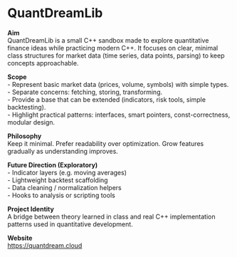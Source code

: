 # QuantDreamLib

**Aim**  
QuantDreamLib is a small C\+\+ sandbox made to explore quantitative finance ideas while practicing modern C\+\+. It focuses on clear, minimal class structures for market data (time series, data points, parsing) to keep concepts approachable.

**Scope**  
\- Represent basic market data (prices, volume, symbols) with simple types.  
\- Separate concerns: fetching, storing, transforming.  
\- Provide a base that can be extended (indicators, risk tools, simple backtesting).  
\- Highlight practical patterns: interfaces, smart pointers, const\-correctness, modular design.

**Philosophy**  
Keep it minimal. Prefer readability over optimization. Grow features gradually as understanding improves.

**Future Direction (Exploratory)**  
\- Indicator layers (e.g. moving averages)  
\- Lightweight backtest scaffolding  
\- Data cleaning / normalization helpers  
\- Hooks to analysis or scripting tools

**Project Identity**  
A bridge between theory learned in class and real C\+\+ implementation patterns used in quantitative development.

**Website**  
https://quantdream.cloud
